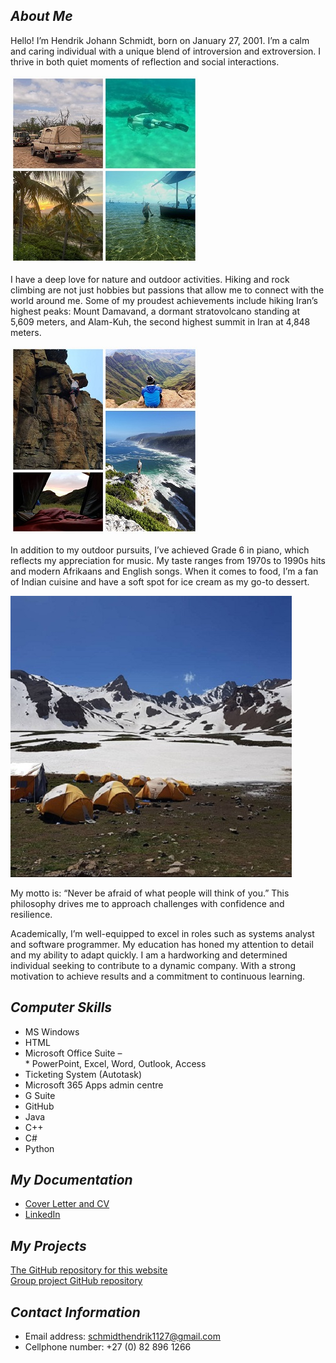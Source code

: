 ## *About Me*

Hello! I’m Hendrik Johann Schmidt, born on January 27, 2001. I’m a calm and caring individual with a unique blend of introversion and extroversion. I thrive in both quiet moments of reflection and social interactions.

![Photos of my hobbies](Images/Adventures.jpg "Adventures")

I have a deep love for nature and outdoor activities. Hiking and rock climbing are not just hobbies but passions that allow me to connect with the world around me. Some of my proudest achievements include hiking Iran’s highest peaks: Mount Damavand, a dormant stratovolcano standing at 5,609 meters, and Alam-Kuh, the second highest summit in Iran at 4,848 meters.

![Photos of my hobbies](Images/Collage.jpg "My hobbies")

In addition to my outdoor pursuits, I’ve achieved Grade 6 in piano, which reflects my appreciation for music. My taste ranges from 1970s to 1990s hits and modern Afrikaans and English songs. When it comes to food, I’m a fan of Indian cuisine and have a soft spot for ice cream as my go-to dessert.

![Photos of my hobbies]( Images/Mountain.jpg "Mount Alam-Kuh")  

My motto is: “Never be afraid of what people will think of you.” This philosophy drives me to approach challenges with confidence and resilience.

Academically, I’m well-equipped to excel in roles such as systems analyst and software programmer. My education has honed my attention to detail and my ability to adapt quickly. I am a hardworking and determined individual seeking to contribute to a dynamic company. With a strong motivation to achieve results and a commitment to continuous learning.

## *Computer Skills*

* MS Windows
* HTML
* Microsoft Office Suite –     
        * PowerPoint, Excel, Word, Outlook, Access    
* Ticketing System (Autotask)
* Microsoft 365 Apps admin centre
* G Suite
* GitHub
* Java
* C++
* C#
* Python

## *My Documentation*

* [Cover Letter and CV](CV.pdf)    
* [LinkedIn](https://www.linkedin.com/in/hendrik-schmidt-24a951285/?trk=opento_sprofile_details)

## *My Projects*

[The GitHub repository for this website](https://github.com/DarthvaderJouPa/DarthvaderJouPa.github.io)    
[Group project GitHub repository](https://github.com/JPJvv/ApexSystem323)

## *Contact Information*

* Email address: schmidthendrik1127@gmail.com
* Cellphone number: +27 (0) 82 896 1266
